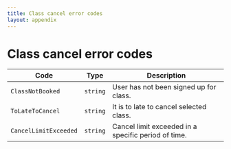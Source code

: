 ```yaml
---
title: Class cancel error codes
layout: appendix
---
```


# Class cancel error codes

Code            	    | Type    | Description
------------------------|---------|----------------------------------------------------
`ClassNotBooked`        |`string` | User has not been signed up for class.
`ToLateToCancel`	    |`string` | It is to late to cancel selected class.
`CancelLimitExceeded`	|`string` | Cancel limit exceeded in a specific period of time.


